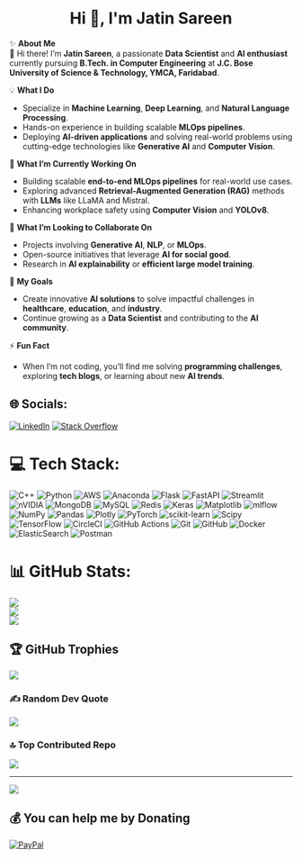 <h1 align="center">Hi 👋, I'm Jatin Sareen</h1>

✨ **About Me**  
👋 Hi there! I’m **Jatin Sareen**, a passionate **Data Scientist** and **AI enthusiast** currently pursuing **B.Tech. in Computer Engineering** at **J.C. Bose University of Science & Technology, YMCA, Faridabad**.  

💡 **What I Do**  
- Specialize in **Machine Learning**, **Deep Learning**, and **Natural Language Processing**.  
- Hands-on experience in building scalable **MLOps pipelines**.  
- Deploying **AI-driven applications** and solving real-world problems using cutting-edge technologies like **Generative AI** and **Computer Vision**.  

🌱 **What I’m Currently Working On**  
- Building scalable **end-to-end MLOps pipelines** for real-world use cases.  
- Exploring advanced **Retrieval-Augmented Generation (RAG)** methods with **LLMs** like LLaMA and Mistral.  
- Enhancing workplace safety using **Computer Vision** and **YOLOv8**.  

🤝 **What I’m Looking to Collaborate On**  
- Projects involving **Generative AI**, **NLP**, or **MLOps**.  
- Open-source initiatives that leverage **AI for social good**.  
- Research in **AI explainability** or **efficient large model training**.  

🎯 **My Goals**  
- Create innovative **AI solutions** to solve impactful challenges in **healthcare**, **education**, and **industry**.  
- Continue growing as a **Data Scientist** and contributing to the **AI community**.  

⚡ **Fun Fact**  
- When I’m not coding, you’ll find me solving **programming challenges**, exploring **tech blogs**, or learning about new **AI trends**.  



## 🌐 Socials:
[![LinkedIn](https://img.shields.io/badge/LinkedIn-%230077B5.svg?logo=linkedin&logoColor=white)](https://linkedin.com/in/jatinsareen/) [![Stack Overflow](https://img.shields.io/badge/-Stackoverflow-FE7A16?logo=stack-overflow&logoColor=white)](https://stackoverflow.com/users/22630082/jatin-sareen) 

# 💻 Tech Stack:
![C++](https://img.shields.io/badge/c++-%2300599C.svg?style=for-the-badge&logo=c%2B%2B&logoColor=white) ![Python](https://img.shields.io/badge/python-3670A0?style=for-the-badge&logo=python&logoColor=ffdd54) ![AWS](https://img.shields.io/badge/AWS-%23FF9900.svg?style=for-the-badge&logo=amazon-aws&logoColor=white) ![Anaconda](https://img.shields.io/badge/Anaconda-%2344A833.svg?style=for-the-badge&logo=anaconda&logoColor=white) ![Flask](https://img.shields.io/badge/flask-%23000.svg?style=for-the-badge&logo=flask&logoColor=white) ![FastAPI](https://img.shields.io/badge/FastAPI-005571?style=for-the-badge&logo=fastapi) ![Streamlit](https://img.shields.io/badge/Streamlit-%23FE4B4B.svg?style=for-the-badge&logo=streamlit&logoColor=white) ![nVIDIA](https://img.shields.io/badge/cuda-000000.svg?style=for-the-badge&logo=nVIDIA&logoColor=green) ![MongoDB](https://img.shields.io/badge/MongoDB-%234ea94b.svg?style=for-the-badge&logo=mongodb&logoColor=white) ![MySQL](https://img.shields.io/badge/mysql-4479A1.svg?style=for-the-badge&logo=mysql&logoColor=white) ![Redis](https://img.shields.io/badge/redis-%23DD0031.svg?style=for-the-badge&logo=redis&logoColor=white) ![Keras](https://img.shields.io/badge/Keras-%23D00000.svg?style=for-the-badge&logo=Keras&logoColor=white) ![Matplotlib](https://img.shields.io/badge/Matplotlib-%23ffffff.svg?style=for-the-badge&logo=Matplotlib&logoColor=black) ![mlflow](https://img.shields.io/badge/mlflow-%23d9ead3.svg?style=for-the-badge&logo=numpy&logoColor=blue) ![NumPy](https://img.shields.io/badge/numpy-%23013243.svg?style=for-the-badge&logo=numpy&logoColor=white) ![Pandas](https://img.shields.io/badge/pandas-%23150458.svg?style=for-the-badge&logo=pandas&logoColor=white) ![Plotly](https://img.shields.io/badge/Plotly-%233F4F75.svg?style=for-the-badge&logo=plotly&logoColor=white) ![PyTorch](https://img.shields.io/badge/PyTorch-%23EE4C2C.svg?style=for-the-badge&logo=PyTorch&logoColor=white) ![scikit-learn](https://img.shields.io/badge/scikit--learn-%23F7931E.svg?style=for-the-badge&logo=scikit-learn&logoColor=white) ![Scipy](https://img.shields.io/badge/SciPy-%230C55A5.svg?style=for-the-badge&logo=scipy&logoColor=%white) ![TensorFlow](https://img.shields.io/badge/TensorFlow-%23FF6F00.svg?style=for-the-badge&logo=TensorFlow&logoColor=white) ![CircleCI](https://img.shields.io/badge/circleci-%23161616.svg?style=for-the-badge&logo=circleci&logoColor=white) ![GitHub Actions](https://img.shields.io/badge/github%20actions-%232671E5.svg?style=for-the-badge&logo=githubactions&logoColor=white) ![Git](https://img.shields.io/badge/git-%23F05033.svg?style=for-the-badge&logo=git&logoColor=white) ![GitHub](https://img.shields.io/badge/github-%23121011.svg?style=for-the-badge&logo=github&logoColor=white) ![Docker](https://img.shields.io/badge/docker-%230db7ed.svg?style=for-the-badge&logo=docker&logoColor=white) ![ElasticSearch](https://img.shields.io/badge/-ElasticSearch-005571?style=for-the-badge&logo=elasticsearch) ![Postman](https://img.shields.io/badge/Postman-FF6C37?style=for-the-badge&logo=postman&logoColor=white)
# 📊 GitHub Stats:
![](https://github-readme-stats.vercel.app/api?username=jatin-12-2002&theme=dark&hide_border=false&include_all_commits=true&count_private=true)<br/>
![](https://github-readme-streak-stats.herokuapp.com/?user=jatin-12-2002&theme=dark&hide_border=false)<br/>
![](https://github-readme-stats.vercel.app/api/top-langs/?username=jatin-12-2002&theme=dark&hide_border=false&include_all_commits=true&count_private=true&layout=compact)

## 🏆 GitHub Trophies
![](https://github-profile-trophy.vercel.app/?username=jatin-12-2002&theme=radical&no-frame=false&no-bg=false&margin-w=4)

### ✍️ Random Dev Quote
![](https://quotes-github-readme.vercel.app/api?type=horizontal&theme=radical)

### 🔝 Top Contributed Repo
![](https://github-contributor-stats.vercel.app/api?username=jatin-12-2002&limit=5&theme=radical&combine_all_yearly_contributions=true)

---
[![](https://visitcount.itsvg.in/api?id=jatin-12-2002&icon=1&color=1)](https://visitcount.itsvg.in)

  ## 💰 You can help me by Donating
  [![PayPal](https://img.shields.io/badge/PayPal-00457C?style=for-the-badge&logo=paypal&logoColor=white)](https://paypal.me/paypal.me/jatinsareen189) 
